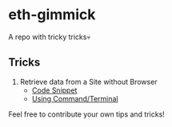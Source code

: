 # eth-gimmick
A repo with tricky tricks💀

## Tricks

1. Retrieve data from a Site without Browser
   - [Code Snippet](./Tricks/Trick%201/retrieve_data.py)
   - [Using Command/Terminal](./Tricks/Trick%201/README.md)

Feel free to contribute your own tips and tricks!
